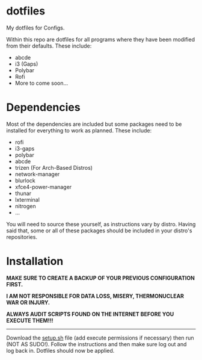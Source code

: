 # dotfiles
My dotfiles for Configs.

Within this repo are dotfiles for all programs where they have been modified from their defaults.
These include:
- abcde
- i3 (Gaps)
- Polybar
- Rofi
- More to come soon...

# Dependencies
Most of the dependencies are included but some packages need to be installed for everything to work as planned.
These include:
- rofi
- i3-gaps
- polybar
- abcde
- trizen (For Arch-Based Distros)
- network-manager
- blurlock
- xfce4-power-manager
- thunar
- lxterminal
- nitrogen
- ...

You will need to source these yourself, as instructions vary by distro. Having said that, some or all of these packages should be included in your distro's repositories.

# Installation

**MAKE SURE TO CREATE A BACKUP OF YOUR PREVIOUS CONFIGURATION FIRST.**

**I AM NOT RESPONSIBLE FOR DATA LOSS, MISERY, THERMONUCLEAR WAR OR INJURY.**

**ALWAYS AUDIT SCRIPTS FOUND ON THE INTERNET BEFORE YOU EXECUTE THEM!!!**

---

Download the [setup.sh](https://raw.githubusercontent.com/Conjuam/dotfiles/master/setup.sh) file (add execute permissions if necessary) then run (NOT AS SUDO!). Follow the instructions and then make sure log out and log back in. Dotfiles should now be applied.
